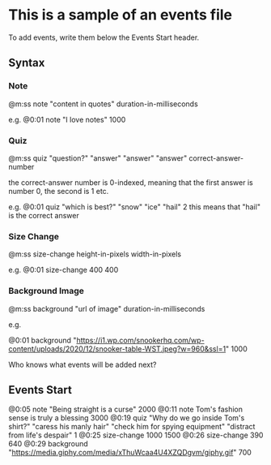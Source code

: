 # This is a sample of an events file

To add events, write them below the Events Start header.

## Syntax

### Note

@m:ss note "content in quotes" duration-in-milliseconds

e.g. @0:01 note "I love notes" 1000

### Quiz

@m:ss quiz "question?" "answer" "answer" "answer" correct-answer-number

the correct-answer number is 0-indexed, meaning that the first answer is number 0, the second is 1 etc.

e.g. @0:01 quiz "which is best?" "snow" "ice" "hail" 2
this means that "hail" is the correct answer

### Size Change

@m:ss size-change height-in-pixels width-in-pixels

e.g. @0:01 size-change 400 400

### Background Image

@m:ss background "url of image" duration-in-milliseconds

e.g.

@0:01 background "https://i1.wp.com/snookerhq.com/wp-content/uploads/2020/12/snooker-table-WST.jpeg?w=960&ssl=1" 1000

Who knows what events will be added next?

## Events Start

@0:05 note "Being straight is a curse" 2000
@0:11 note Tom's fashion sense is truly a blessing 3000
@0:19 quiz "Why do we go inside Tom's shirt?" "caress his manly hair" "check him for spying equipment" "distract from life's despair" 1
@0:25 size-change 1000 1500
@0:26 size-change 390 640
@0:29 background "https://media.giphy.com/media/xThuWcaa4U4XZQDgvm/giphy.gif" 700
